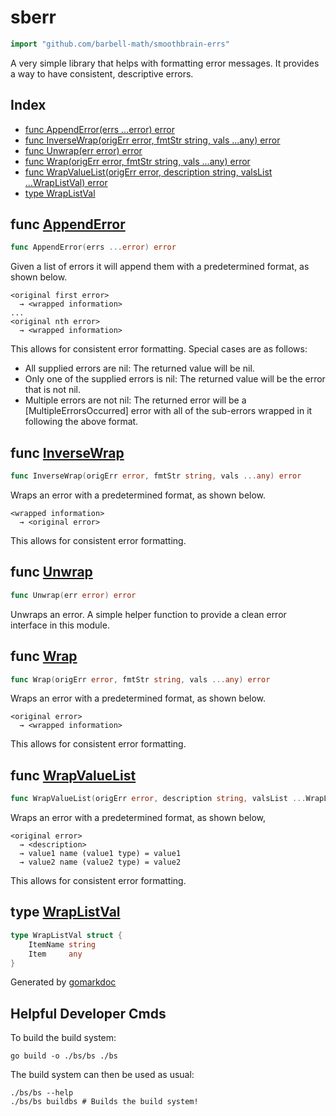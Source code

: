 <!-- gomarkdoc:embed:start -->

<!-- Code generated by gomarkdoc. DO NOT EDIT -->

# sberr

```go
import "github.com/barbell-math/smoothbrain-errs"
```

A very simple library that helps with formatting error messages. It provides a way to have consistent, descriptive errors.

## Index

- [func AppendError\(errs ...error\) error](<#AppendError>)
- [func InverseWrap\(origErr error, fmtStr string, vals ...any\) error](<#InverseWrap>)
- [func Unwrap\(err error\) error](<#Unwrap>)
- [func Wrap\(origErr error, fmtStr string, vals ...any\) error](<#Wrap>)
- [func WrapValueList\(origErr error, description string, valsList ...WrapListVal\) error](<#WrapValueList>)
- [type WrapListVal](<#WrapListVal>)


<a name="AppendError"></a>
## func [AppendError](<https://github.com/barbell-math/smoothbrain-errs/blob/main/errs.go#L95>)

```go
func AppendError(errs ...error) error
```

Given a list of errors it will append them with a predetermined format, as shown below.

```
<original first error>
  → <wrapped information>
...
<original nth error>
  → <wrapped information>
```

This allows for consistent error formatting. Special cases are as follows:

- All supplied errors are nil: The returned value will be nil.
- Only one of the supplied errors is nil: The returned value will be the error that is not nil.
- Multiple errors are not nil: The returned error will be a \[MultipleErrorsOccurred\] error with all of the sub\-errors wrapped in it following the above format.

<a name="InverseWrap"></a>
## func [InverseWrap](<https://github.com/barbell-math/smoothbrain-errs/blob/main/errs.go#L36>)

```go
func InverseWrap(origErr error, fmtStr string, vals ...any) error
```

Wraps an error with a predetermined format, as shown below.

```
<wrapped information>
  → <original error>
```

This allows for consistent error formatting.

<a name="Unwrap"></a>
## func [Unwrap](<https://github.com/barbell-math/smoothbrain-errs/blob/main/errs.go#L78>)

```go
func Unwrap(err error) error
```

Unwraps an error. A simple helper function to provide a clean error interface in this module.

<a name="Wrap"></a>
## func [Wrap](<https://github.com/barbell-math/smoothbrain-errs/blob/main/errs.go#L24>)

```go
func Wrap(origErr error, fmtStr string, vals ...any) error
```

Wraps an error with a predetermined format, as shown below.

```
<original error>
  → <wrapped information>
```

This allows for consistent error formatting.

<a name="WrapValueList"></a>
## func [WrapValueList](<https://github.com/barbell-math/smoothbrain-errs/blob/main/errs.go#L49-L53>)

```go
func WrapValueList(origErr error, description string, valsList ...WrapListVal) error
```

Wraps an error with a predetermined format, as shown below,

```
<original error>
  → <description>
  → value1 name (value1 type) = value1
  → value2 name (value2 type) = value2
```

This allows for consistent error formatting.

<a name="WrapListVal"></a>
## type [WrapListVal](<https://github.com/barbell-math/smoothbrain-errs/blob/main/errs.go#L12-L15>)



```go
type WrapListVal struct {
    ItemName string
    Item     any
}
```

Generated by [gomarkdoc](<https://github.com/princjef/gomarkdoc>)


<!-- gomarkdoc:embed:end -->

## Helpful Developer Cmds

To build the build system:

```
go build -o ./bs/bs ./bs
```

The build system can then be used as usual:

```
./bs/bs --help
./bs/bs buildbs # Builds the build system!
```
